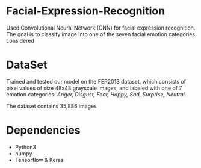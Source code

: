 # Facial-Expression-Recognition
  Used Convolutional Neural Network (CNN) for facial expression recognition. The goal is to classify image into one of the seven facial emotion categories considered
# DataSet
  Trained and tested our model on the FER2013 dataset, which consists of pixel values of size 48x48 grayscale images, and labeled with one of 7 emotion categories: *Anger, Disgust, Fear, Happy, Sad, Surprise, Neutral*.
  
  The dataset contains 35,886 images
# Dependencies 
  * Python3
  * numpy
  * Tensorflow & Keras
